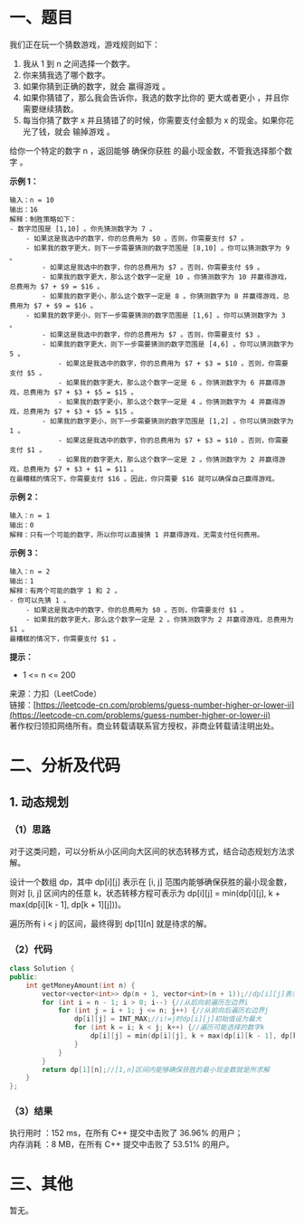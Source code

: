 # 一、题目
我们正在玩一个猜数游戏，游戏规则如下：     
1. 我从 1 到 n 之间选择一个数字。
2. 你来猜我选了哪个数字。
3. 如果你猜到正确的数字，就会 赢得游戏 。
4. 如果你猜错了，那么我会告诉你，我选的数字比你的 更大或者更小 ，并且你需要继续猜数。
5. 每当你猜了数字 x 并且猜错了的时候，你需要支付金额为 x 的现金。如果你花光了钱，就会 输掉游戏 。
     
     
给你一个特定的数字 n ，返回能够 确保你获胜 的最小现金数，不管我选择那个数字 。    
    
**示例 1：**     
```
输入：n = 10
输出：16
解释：制胜策略如下：
- 数字范围是 [1,10] 。你先猜测数字为 7 。
    - 如果这是我选中的数字，你的总费用为 $0 。否则，你需要支付 $7 。
    - 如果我的数字更大，则下一步需要猜测的数字范围是 [8,10] 。你可以猜测数字为 9 。
        - 如果这是我选中的数字，你的总费用为 $7 。否则，你需要支付 $9 。
        - 如果我的数字更大，那么这个数字一定是 10 。你猜测数字为 10 并赢得游戏，总费用为 $7 + $9 = $16 。
        - 如果我的数字更小，那么这个数字一定是 8 。你猜测数字为 8 并赢得游戏，总费用为 $7 + $9 = $16 。
    - 如果我的数字更小，则下一步需要猜测的数字范围是 [1,6] 。你可以猜测数字为 3 。
        - 如果这是我选中的数字，你的总费用为 $7 。否则，你需要支付 $3 。
        - 如果我的数字更大，则下一步需要猜测的数字范围是 [4,6] 。你可以猜测数字为 5 。
            - 如果这是我选中的数字，你的总费用为 $7 + $3 = $10 。否则，你需要支付 $5 。
            - 如果我的数字更大，那么这个数字一定是 6 。你猜测数字为 6 并赢得游戏，总费用为 $7 + $3 + $5 = $15 。
            - 如果我的数字更小，那么这个数字一定是 4 。你猜测数字为 4 并赢得游戏，总费用为 $7 + $3 + $5 = $15 。
        - 如果我的数字更小，则下一步需要猜测的数字范围是 [1,2] 。你可以猜测数字为 1 。
            - 如果这是我选中的数字，你的总费用为 $7 + $3 = $10 。否则，你需要支付 $1 。
            - 如果我的数字更大，那么这个数字一定是 2 。你猜测数字为 2 并赢得游戏，总费用为 $7 + $3 + $1 = $11 。
在最糟糕的情况下，你需要支付 $16 。因此，你只需要 $16 就可以确保自己赢得游戏。
```
**示例 2：**     
```
输入：n = 1
输出：0
解释：只有一个可能的数字，所以你可以直接猜 1 并赢得游戏，无需支付任何费用。
```
**示例 3：**    
```
输入：n = 2
输出：1
解释：有两个可能的数字 1 和 2 。
- 你可以先猜 1 。
    - 如果这是我选中的数字，你的总费用为 $0 。否则，你需要支付 $1 。
    - 如果我的数字更大，那么这个数字一定是 2 。你猜测数字为 2 并赢得游戏，总费用为 $1 。
最糟糕的情况下，你需要支付 $1 。
```
**提示：**    
- 1 <= n <= 200
     
     
来源：力扣（LeetCode）    
链接：[https://leetcode-cn.com/problems/guess-number-higher-or-lower-ii](https://leetcode-cn.com/problems/guess-number-higher-or-lower-ii)     
著作权归领扣网络所有。商业转载请联系官方授权，非商业转载请注明出处。    
# 二、分析及代码    
## 1. 动态规划
### （1）思路
对于这类问题，可以分析从小区间向大区间的状态转移方式，结合动态规划方法求解。    
     
设计一个数组 dp，其中 dp[i][j] 表示在 [i, j] 范围内能够确保获胜的最小现金数，则对 [i, j] 区间内的任意 k，状态转移方程可表示为 dp[i][j] = min(dp[i][j], k + max(dp[i][k - 1], dp[k + 1][j]))。    

遍历所有 i < j 的区间，最终得到 dp[1][n] 就是待求的解。     
### （2）代码
```cpp
class Solution {
public:
    int getMoneyAmount(int n) {
        vector<vector<int>> dp(n + 1, vector<int>(n + 1));//dp[i][j]表示在[i,j]范围内能够确保获胜的最小现金数
        for (int i = n - 1; i > 0; i--) {//从后向前遍历左边界i
            for (int j = i + 1; j <= n; j++) {//从前向后遍历右边界j
                dp[i][j] = INT_MAX;//i!=j时dp[i][j]初始值设为最大
                for (int k = i; k < j; k++) {//遍历可能选择的数字k
                    dp[i][j] = min(dp[i][j], k + max(dp[i][k - 1], dp[k + 1][j]));//更新确保获胜的最小现金数
                }
            }
        }
        return dp[1][n];//[1,n]区间内能够确保获胜的最小现金数就是所求解
    }
};
```
### （3）结果
执行用时 ：152 ms，在所有 C++ 提交中击败了 36.96% 的用户；    
内存消耗 ：8 MB，在所有 C++ 提交中击败了 53.51% 的用户。      
# 三、其他
暂无。  
